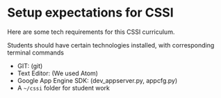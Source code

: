 # Setup expectations for CSSI

Here are some tech requirements for this CSSI curriculum.

Students should have certain technologies installed, with corresponding terminal commands

+ GIT: (git)
+ Text Editor: (We used Atom)
+ Google App Engine SDK: (dev_appserver.py, appcfg.py)
+ A `~/cssi` folder for student work
